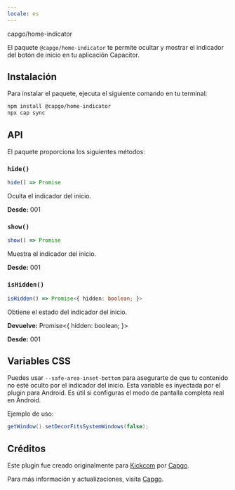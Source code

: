 ```yaml
---
locale: es
---
```


capgo/home-indicator

El paquete `@capgo/home-indicator` te permite ocultar y mostrar el indicador del botón de inicio en tu aplicación Capacitor.

## Instalación

Para instalar el paquete, ejecuta el siguiente comando en tu terminal:

```bash
npm install @capgo/home-indicator
npx cap sync
```

## API

El paquete proporciona los siguientes métodos:

### `hide()`

```typescript
hide() => Promise
```

Oculta el indicador del inicio.

**Desde:** 001

### `show()`

```typescript
show() => Promise
```

Muestra el indicador del inicio.

**Desde:** 001

### `isHidden()`

```typescript
isHidden() => Promise<{ hidden: boolean; }>
```

Obtiene el estado del indicador del inicio.

**Devuelve:** Promise<{ hidden: boolean; }>

**Desde:** 001

## Variables CSS

Puedes usar `--safe-area-inset-bottom` para asegurarte de que tu contenido no esté oculto por el indicador del inicio. Esta variable es inyectada por el plugin para Android. Es útil si configuras el modo de pantalla completa real en Android.

Ejemplo de uso:

```java
getWindow().setDecorFitsSystemWindows(false);
```

## Créditos

Este plugin fue creado originalmente para [Kickcom](https://kickcom/) por [Capgo](https://capgoapp/).

Para más información y actualizaciones, visita [Capgo](https://capgoapp/).